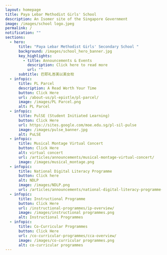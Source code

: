 ```yaml
---
layout: homepage
title: Paya Lebar Methodist Girls' School
description: An Isomer site of the Singapore Government
image: /images/school logo.jpeg
permalink: /
notification: ""
sections:
  - hero:
      title: "Paya Lebar Methodist Girls' Secondary School "
      background: /images/school_hero_banner.jpg
      key_highlights:
        - title: Announcements & Events
          description: Click here to read more
          url: ""
      subtitle: 巴耶礼峇美以美女校
  - infopic:
      title: PL Parcel
      description: A Read Worth Your Time
      button: Click Here
      url: /about-us/pl-epistle/pl-parcel/
      image: /images/PL Parcel.png
      alt: PL Parcel
  - infopic:
      title: PulSE (Student Initiated Learning)
      button: Click Here
      url: https://sites.google.com/moe.edu.sg/pl-sil-pulse
      image: /images/pulse_banner.jpg
      alt: PuLSE
  - infopic:
      title: Musical Montage Virtual Concert
      button: Click Here
      alt: virtual concert
      url: /articles/announcements/musical-montage-virtual-concert/
      image: /images/musical_montage.png
  - infopic:
      title: National Digital Literacy Programme
      button: Click here
      alt: NDLP
      image: /images/NDLP.png
      url: /articles/announcements/national-digital-literacy-programme-ndlp/
  - infopic:
      title: Instructional Programme
      button: Click Here
      url: /instructional-programmes/ip-overview/
      image: /images/instructional programmes.png
      alt: Instructional Programmes
  - infopic:
      title: Co-Curricular Programmes
      button: Click Here
      url: /co-curricular-programmes/cca-overview/
      image: /images/co-curricular programmes.png
      alt: co-curricular programmes
---
```

